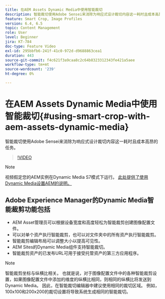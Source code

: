 ```yaml
---
title: 在AEM Assets Dynamic Media中使用智能裁切
description: 智能裁切使用Adobe Sensei来消除为响应式设计裁切内容这一耗时且成本高昂的任务。
feature: Smart Crop, Image Profiles
version: 6.4, 6.5
topic: Content Management
role: User
level: Beginner
jira: KT-784
doc-type: Feature Video
exl-id: 295bbfb6-241f-41c0-972d-d9688863cea1
duration: 443
source-git-commit: f4c621f3a9caa8c2c64b8323312343fe421a5aee
workflow-type: tm+mt
source-wordcount: '239'
ht-degree: 0%

---
```


# 在AEM Assets Dynamic Media中使用智能裁切{#using-smart-crop-with-aem-assets-dynamic-media}

智能裁切使用Adobe Sensei来消除为响应式设计裁切内容这一耗时且成本高昂的任务。

>[!VIDEO](https://video.tv.adobe.com/v/21519?quality=12&learn=on)

>[!NOTE]
>
>视频假定您的AEM实例在Dynamic Media S7模式下运行。 [此处提供了使用Dynamic Media设置AEM的说明。](https://helpx.adobe.com/cn/experience-manager/6-3/assets/using/config-dynamic-fp-14410.html)

## Adobe Experience Manager的Dynamic Media智能裁剪功能包括

* AEM Asset管理员可以根据设备宽度和高度轻松为智能裁剪创建图像配置文件。
* 可以对单个资产执行智能裁剪，也可以对文件夹中的所有资产执行智能裁剪。
* 智能裁剪编辑布局可以调整大小以提高可见性。
* AEM Sites的Dynamic Media组件支持智能裁切。
* 智能裁剪资产的已发布URL可用于接受托管资产的第三方应用程序。

>[!NOTE]
>
>智能裁剪坐标与纵横比相关。 也就是说，对于图像配置文件中的各种智能裁剪设置，如果图像配置文件中添加的维度的纵横比相同，则相同的纵横比将发送到Dynamic Media。 因此，在智能裁切编辑器中建议使用相同的裁切区域。 例如，100x100和200x200的裁切设置将导致系统生成相同的智能裁切。
